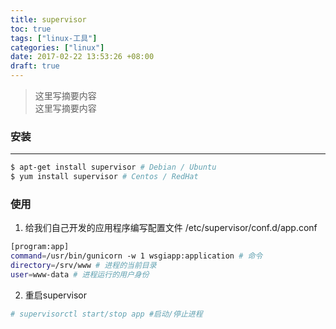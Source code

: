 ```yaml
---
title: supervisor
toc: true
tags: ["linux-工具"]
categories: ["linux"]
date: 2017-02-22 13:53:26 +08:00
draft: true
---
```

> 这里写摘要内容  
> 这里写摘要内容

<!--more-->

### 安装
---
```bash
$ apt-get install supervisor # Debian / Ubuntu
$ yum install supervisor # Centos / RedHat
```

### 使用
1. 给我们自己开发的应用程序编写配置文件
/etc/supervisor/conf.d/app.conf
```bash
[program:app]
command=/usr/bin/gunicorn -w 1 wsgiapp:application # 命令
directory=/srv/www # 进程的当前目录
user=www-data # 进程运行的用户身份
```

2. 重启supervisor
```bash
# supervisorctl start/stop app #启动/停止进程
```
